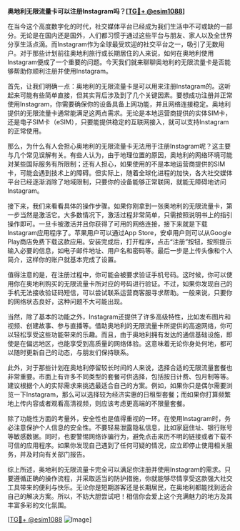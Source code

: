 **奥地利无限流量卡可以注册Instagram吗？[[TG💪+ @esim1088](https://t.me/s/esim1088)]**

在当今这个高度数字化的时代，社交媒体平台已经成为我们生活中不可或缺的一部分。无论是在国内还是国外，人们都习惯于通过这些平台与朋友、家人以及全世界分享生活点滴。而Instagram作为全球最受欢迎的社交平台之一，吸引了无数用户。对于那些计划前往奥地利旅行或长期居住的人来说，如何在奥地利使用Instagram便成了一个重要的问题。今天我们就来聊聊奥地利的无限流量卡是否能够帮助你顺利注册并使用Instagram。

首先，让我们明确一点：奥地利的无限流量卡是可以用来注册Instagram的。这听起来可能有些简单直接，但其实背后涉及到了几个关键因素。要想成功注册并正常使用Instagram，你需要确保你的设备具备上网功能，并且网络连接稳定。奥地利提供的无限流量卡通常能满足这两点需求。无论是本地运营商提供的实体SIM卡，还是电子SIM卡（eSIM），只要能提供稳定的互联网接入，就可以支持Instagram的正常使用。

那么，为什么有人会担心奥地利的无限流量卡无法用于注册Instagram呢？这主要与几个常见误解有关。有些人认为，由于地理位置的原因，奥地利的网络环境可能对某些国际服务有所限制；还有人担心，如果使用的不是本地运营商提供的SIM卡，可能会遇到技术上的障碍。但实际上，随着全球化进程的加快，各大社交媒体平台已经逐渐消除了地域限制，只要你的设备能够正常联网，就能无障碍地访问Instagram。

接下来，我们来看看具体的操作步骤。如果你刚拿到一张奥地利的无限流量卡，第一步当然是激活它。大多数情况下，激活过程非常简单，只需按照说明书上的指引操作即可。一旦卡被激活并且你获得了可用的网络连接，接下来就是下载Instagram应用程序了。苹果用户可以通过App Store，安卓用户则可以从Google Play商店免费下载这款应用。安装完成后，打开程序，点击“注册”按钮，按照提示输入必要的信息，如电子邮件地址、用户名和密码等。最后一步是上传头像和个人简介，这样你的账户就基本完成了设置。

值得注意的是，在注册过程中，你可能会被要求验证手机号码。这时候，你可以使用你在奥地利购买的无限流量卡所对应的号码进行验证。不过，如果你发现自己的手机无法接收验证码短信，可以尝试联系运营商客服寻求帮助。一般来说，只要你的网络状态良好，这种问题不大可能出现。

当然，除了基本的功能之外，Instagram还提供了许多高级特性，比如发布图片和视频、创建故事、参与直播等。借助奥地利的无限流量卡所提供的高速网络，你可以轻松享受这些功能带来的乐趣。而且，由于奥地利拥有发达的通信基础设施，即使是在偏远地区，也能享受到高质量的网络体验。这意味着无论你身处何地，都可以随时更新自己的动态，与朋友们保持联系。

此外，对于那些计划在奥地利停留较长时间的人来说，选择合适的无限流量套餐也非常重要。市面上有许多不同类型的套餐可供选择，包括按日计费、包月制等等。建议根据个人的实际需求来挑选最适合自己的方案。例如，如果你只是偶尔需要浏览一下Instagram，那么可以选择较为经济实惠的日租型套餐；而如果你打算频繁地上传内容或者观看高清视频，则应该考虑更高端的不限量套餐。

除了功能性方面的考量外，安全性也是值得重视的一环。在使用Instagram时，务必注意保护个人信息的安全性。不要轻易泄露隐私信息，比如家庭住址、银行账号等敏感数据。同时，也要警惕网络诈骗行为，避免点击来历不明的链接或者下载不可信的应用程序。如果你发现自己遇到了任何可疑的情况，应立即停止使用相关服务，并及时向有关部门报告。

综上所述，奥地利的无限流量卡完全可以满足你注册并使用Instagram的需求。只要遵循正确的操作流程，并采取适当的防护措施，你就能够尽情享受这款强大社交工具带来的便利与快乐。无论你是短期游客还是长期居民，在奥地利都能找到适合自己的解决方案。所以，不妨大胆尝试吧！相信你会爱上这个充满魅力的地方及其丰富多彩的文化氛围。

[[TG💪+ @esim1088](https://t.me/s/esim1088) ![Image](https://i.postimg.cc/4NQfJmqS/Snipaste-2025-05-13-00-14-12.png)]